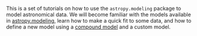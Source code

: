 This is a set of tutorials on how to use the `astropy.modeling` package to model astronomical data. We will become familiar with the models available in [astropy.modeling](http://docs.astropy.org/en/stable/modeling/), learn how to make a quick fit to some data, and how to define a new model using a [compound model](http://docs.astropy.org/en/stable/modeling/#compound-models) and a custom model.
